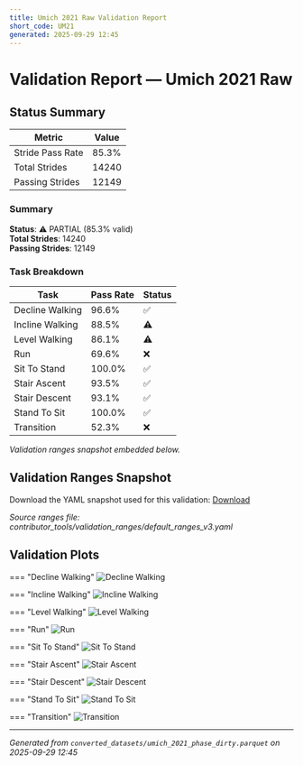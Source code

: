 ```yaml
---
title: Umich 2021 Raw Validation Report
short_code: UM21
generated: 2025-09-29 12:45
---
```


# Validation Report — Umich 2021 Raw

## Status Summary

| Metric | Value |
|--------|-------|
| Stride Pass Rate | 85.3% |
| Total Strides | 14240 |
| Passing Strides | 12149 |

### Summary

**Status**: ⚠️ PARTIAL (85.3% valid)  
**Total Strides**: 14240  
**Passing Strides**: 12149  

### Task Breakdown

| Task | Pass Rate | Status |
|------|-----------|--------|
| Decline Walking | 96.6% | ✅ |
| Incline Walking | 88.5% | ⚠️ |
| Level Walking | 86.1% | ⚠️ |
| Run | 69.6% | ❌ |
| Sit To Stand | 100.0% | ✅ |
| Stair Ascent | 93.5% | ✅ |
| Stair Descent | 93.1% | ✅ |
| Stand To Sit | 100.0% | ✅ |
| Transition | 52.3% | ❌ |

_Validation ranges snapshot embedded below._


## Validation Ranges Snapshot

Download the YAML snapshot used for this validation: [Download](./um21_validation_ranges.yaml)

_Source ranges file: contributor_tools/validation_ranges/default_ranges_v3.yaml_

## Validation Plots

=== "Decline Walking"
    ![Decline Walking](./validation_plots/um21/umich_2021_phase_raw_decline_walking_all_features_validation.png)

=== "Incline Walking"
    ![Incline Walking](./validation_plots/um21/umich_2021_phase_raw_incline_walking_all_features_validation.png)

=== "Level Walking"
    ![Level Walking](./validation_plots/um21/umich_2021_phase_raw_level_walking_all_features_validation.png)

=== "Run"
    ![Run](./validation_plots/um21/umich_2021_phase_raw_run_all_features_validation.png)

=== "Sit To Stand"
    ![Sit To Stand](./validation_plots/um21/umich_2021_phase_raw_sit_to_stand_all_features_validation.png)

=== "Stair Ascent"
    ![Stair Ascent](./validation_plots/um21/umich_2021_phase_raw_stair_ascent_all_features_validation.png)

=== "Stair Descent"
    ![Stair Descent](./validation_plots/um21/umich_2021_phase_raw_stair_descent_all_features_validation.png)

=== "Stand To Sit"
    ![Stand To Sit](./validation_plots/um21/umich_2021_phase_raw_stand_to_sit_all_features_validation.png)

=== "Transition"
    ![Transition](./validation_plots/um21/umich_2021_phase_raw_transition_all_features_validation.png)


---

*Generated from `converted_datasets/umich_2021_phase_dirty.parquet` on 2025-09-29 12:45*
